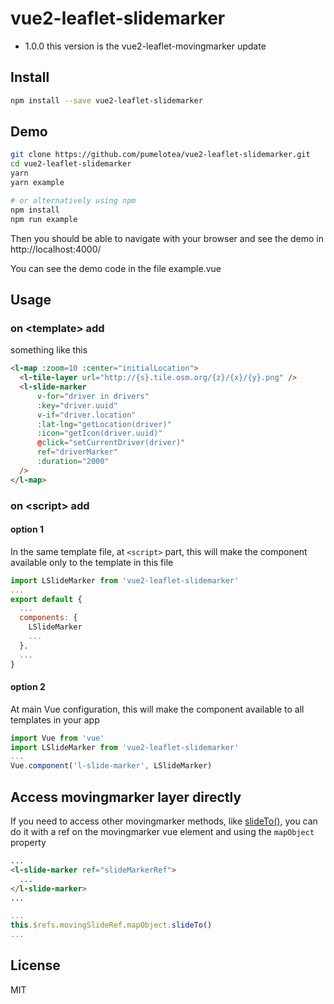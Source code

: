 # vue2-leaflet-slidemarker

- 1.0.0 this version is the vue2-leaflet-movingmarker update

## Install
```bash
npm install --save vue2-leaflet-slidemarker
```

## Demo

```bash
git clone https://github.com/pumelotea/vue2-leaflet-slidemarker.git
cd vue2-leaflet-slidemarker
yarn
yarn example

# or alternatively using npm
npm install
npm run example
```

Then you should be able to navigate with your browser and see the demo in http://localhost:4000/

You can see the demo code in the file example.vue

## Usage

### on &lt;template&gt; add

something like this
```html
<l-map :zoom=10 :center="initialLocation">
  <l-tile-layer url="http://{s}.tile.osm.org/{z}/{x}/{y}.png" />
  <l-slide-marker
      v-for="driver in drivers"
      :key="driver.uuid"
      v-if="driver.location"
      :lat-lng="getLocation(driver)"
      :icon="getIcon(driver.uuid)"
      @click="setCurrentDriver(driver)"
      ref="driverMarker"
      :duration="2000"
  />
</l-map>
```
### on &lt;script&gt; add

#### option 1

In the same template file, at `<script>` part, this will make the component available only to the template in this file

```js
import LSlideMarker from 'vue2-leaflet-slidemarker'
...
export default {
  ...
  components: {
    LSlideMarker
    ...
  },
  ...
}
```
#### option 2

At main Vue configuration, this will make the component available to all templates in your app
```js
import Vue from 'vue'
import LSlideMarker from 'vue2-leaflet-slidemarker'
...
Vue.component('l-slide-marker', LSlideMarker)
```

## Access movingmarker layer directly

If you need to access other movingmarker methods, like [slideTo()](https://gitlab.com/movingmarker/Leaflet.Marker.SlideTo), you can do it with a ref on the movingmarker vue element and using the `mapObject` property

```html
...
<l-slide-marker ref="slideMarkerRef">
  ...
</l-slide-marker>
...
```
```js
...
this.$refs.movingSlideRef.mapObject.slideTo()
...
```



## License

MIT
